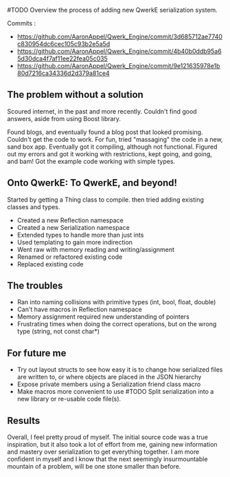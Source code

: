 
#TODO Overview the process of adding new QwerkE serialization system.

Commits :
- https://github.com/AaronAppel/Qwerk_Engine/commit/3d685712ae7740c830954dc6cec105c93b2e5a5d
- https://github.com/AaronAppel/Qwerk_Engine/commit/4b40b0ddb95a65d30dca4f7af11ee22fea05c035
- https://github.com/AaronAppel/Qwerk_Engine/commit/9e121635978e1b80d7216ca34336d2d379a81ce4

## The problem without a solution
Scoured internet, in the past and more recently. Couldn't find good answers, aside from using Boost library.

Found blogs, and eventually found a blog post that looked promising. Couldn't get the code to work.
For fun, tried "massaging" the code in a new, sand box app. Eventually got it compiling, although not functional. Figured out my errors and got it working with restrictions, kept going, and going, and bam! Got the example code working with simple types.

## Onto QwerkE: To QwerkE, and beyond!

Started by getting a Thing class to compile. then tried adding existing classes and types.
- Created a new Reflection namespace
- Created a new Serialization namespace
- Extended types to handle more than just ints
- Used templating to gain more indirection
- Went raw with memory reading and writing/assignment
- Renamed or refactored existing code
- Replaced existing code

## The troubles
- Ran into naming collisions with primitive types (int, bool, float, double)
- Can't have macros in Reflection namespace
- Memory assignment required new understanding of pointers
- Frustrating times when doing the correct operations, but on the wrong type (string, not const char*)
## For future me
- Try out layout structs to see how easy it is to change how serialized files are written to, or where objects are placed in the JSON hierarchy
- Expose private members using a Serialization friend class macro
- Make macros more convenient to use
#TODO Split serialization into a new library or re-usable code file(s).


## Results
Overall, I feel pretty proud of myself. The initial source code was a true inspiration, but it also took a lot of effort from me, gaining new information and mastery over serialization to get everything together. I am more confident in myself and I know that the next seemingly insurmountable mountain  of a problem, will be one stone smaller than before.